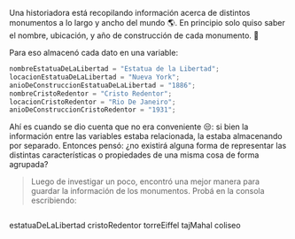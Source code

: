 Una historiadora está recopilando información acerca de distintos monumentos a lo largo y ancho del mundo :earth_americas:. En principio solo quiso saber el nombre, ubicación, y año de construcción de cada monumento. :moyai:

Para eso almacenó cada dato en una variable:

```javascript
nombreEstatuaDeLaLibertad = "Estatua de la Libertad";
locacionEstatuaDeLaLibertad = "Nueva York";
anioDeConstruccionEstatuaDeLaLibertad = "1886";
nombreCristoRedentor = "Cristo Redentor";
locacionCristoRedentor = "Rio De Janeiro";
anioDeConstruccionCristoRedentor = "1931";
```

Ahí es cuando se dio cuenta que no era conveniente :unamused:: si bien la información entre las variables estaba relacionada, la estaba almacenando por separado. Entonces pensó: ¿no existirá alguna forma de representar las distintas características o propiedades de una misma cosa de forma agrupada? 

> Luego de investigar un poco, encontró una mejor manera para guardar la información de los monumentos. Probá en la consola escribiendo:

> ```javascript
estatuaDeLaLibertad
cristoRedentor
torreEiffel
tajMahal
coliseo
```
